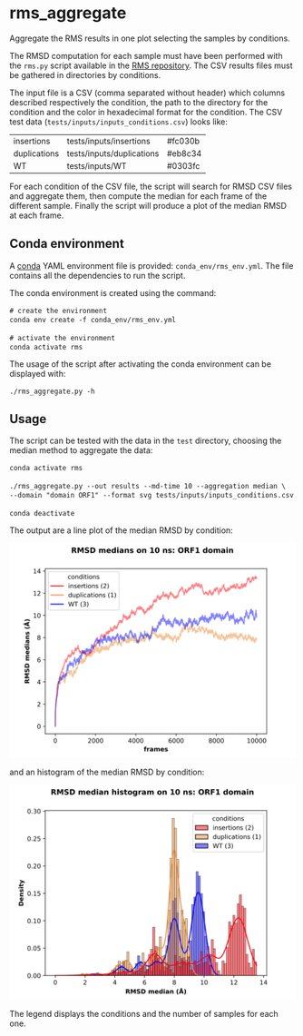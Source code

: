# rms_aggregate

Aggregate the RMS results in one plot selecting the samples by conditions.

The RMSD computation for each sample must have been performed with the `rms.py` script available in the 
[RMS repository](https://github.com/njeanne/rms). The CSV results files must be gathered in directories by conditions.

The input file is a CSV (comma separated without header) which columns described respectively the condition, the path 
to the directory for the condition and the color in hexadecimal format for the condition. The CSV test data 
(`tests/inputs/inputs_conditions.csv`) looks like:

|   |   |   |
|---|---|---|
| insertions  | tests/inputs/insertions  | #fc030b |
| duplications | tests/inputs/duplications | #eb8c34 |
| WT  | tests/inputs/WT | #0303fc |

For each condition of the CSV file, the script will search for RMSD CSV files and aggregate them, then compute the 
median for each frame of the different sample. Finally the script will produce a plot of the median RMSD at each frame.

## Conda environment

A [conda](https://docs.conda.io/projects/conda/en/latest/index.html) YAML environment file is provided: 
`conda_env/rms_env.yml`. The file contains all the dependencies to run the script.

The conda environment is created using the command:
```shell script
# create the environment
conda env create -f conda_env/rms_env.yml

# activate the environment
conda activate rms
```

The usage of the script after activating the conda environment can be displayed with:
```shell script
./rms_aggregate.py -h
```

## Usage

The script can be tested with the data in the `test` directory, choosing the median method to aggregate the data:
```shell script
conda activate rms

./rms_aggregate.py --out results --md-time 10 --aggregation median \
--domain "domain ORF1" --format svg tests/inputs/inputs_conditions.csv

conda deactivate
```

The output are a line plot of the median RMSD by condition:

![median RMSD plot](doc/_static/RMSD.svg)

and an histogram of the median RMSD by condition:

![median RMSD plot](doc/_static/RMSD_histogram.svg)

The legend displays the conditions and the number of samples for each one.